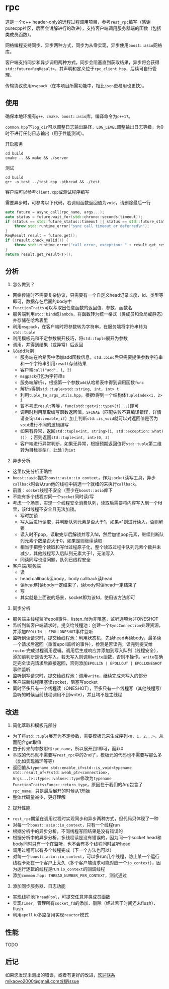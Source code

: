 # rpc

这是一个c++ header-only的远程过程调用项目，参考```rest_rpc```编写（感谢purecpp社区，后面会讲解进行的改进），支持客户端调用服务器端的函数（包括类成员函数）。

网络编程支持同步、异步两种方式，同步为从零实现，异步使用```boost::asio```网络库。

客户端支持同步和异步调用两种方式，同步会阻塞直到获取结果，异步将会获得```std::future<ReqResult>```，其声明和定义位于```rpc_client.hpp```，后续可自行管理。

传输协议使用```msgpack```（在本项目所需功能中，相比```json```更易用也更快）。

## 使用

确保本地环境有```g++、cmake、boost::asio```库，编译命令为```c++17```。

```common.hpp```下```log_dir```可以调整日志输出路径，```LOG_LEVEL```调整输出日志等级，为0时不进行任何日志输出（用于性能测试）。

开启服务
```
cd build
cmake .. && make && ./server
```
测试
```
cd build
g++ -o test ../test.cpp -pthread && ./test
```
客户端可以参考```client.cpp```或测试程序编写

需要异步时，可参考以下代码，若调用函数返回值为```void```，请删除最后一行
```c++
auto future = async_call(rpc_name, args...);
auto status = future.wait_for(std::chrono::seconds(timeout));
if (status == std::future_status::timeout || status == std::future_status::deferred) {
    throw std::runtime_error("sync call timeout or deferred\n");
}
ReqResult result = future.get();
if (!result.check_valid()) {
    throw std::runtime_error("call error, exception: " + result.get_result<std::string>() + "\n");    
}
return result.get_result<T>();
```


## 分析

1. 怎么做到？
* 网络传输时不需要复杂协议，只需要有一个自定义head记录长度、id、类型等即可，数据存在后面的body中
* ```FunctionTraits```可以萃取出任意函数的返回值、参数、函数名
* 服务端利用```std::bind```或```lambda```，将函数转为统一格式（类成员和全局或静态）并存储在哈希表里
* 利用```msgpack```，在客户端时将参数转为字符串，在服务端将字符串转为```std::tuple```
* 利用模板元和不定参数展开技巧，将```std::tuple```展开为参数
* 调用，并得到结果（或异常）后返回
* 以add为例
  * 服务端在哈希表中添加add函数信息，```std::bind```后只需要提供参数字符串和一个字符串引用```result```存储结果
  * 客户端```call("add", 1, 2)```
  * ```msgpack```打包为字符串s
  * 服务端解析```s```，根据第一个参数```add```从哈希表中得到调用函数```func```
  * 解析```s```得到```std::tuple<std::string, int, int> t```
  * 利用```tuple_to_args_utils.hpp```，根据t得到一个结构体```TupleIndex<1, 2> i```
  * 暂不考虑```result```等等，```func(std::get<i::type>(t)...)```即可
  * 调用时利用萃取编写函数返回值，```SFINAE```（匹配失败不算编译错误，详情请查询```std::enable_if```）加上判断```std::is_void```就可以对返回值是否为```void```进行不同的逻辑编写
  * 如果有异常，返回```std::tuple<int, string>(1, std::exception::what)()) ```；否则返回```std::tuple<int, int>(0, 3)```
  * 客户端进行异常判断，如果无异常，根据预期返回值将```std::tuple```第二维转为目标类型```T```，此处```T```为```int```

2. 异步分析
* 这里仅先分析正确性
* ```boost::asio```提供```boost::asio::io_context```，作为```socket```读写工具，异步```callback```时会从run他的线程中挑选一个就绪的来执行```callback```。
* 前置：```socket```线程不安全（至少在```boost::asio```库下
* 不能有多个线程对同一个```socket```同时读/写
* 考虑一个场景，实现一个线程安全消费队列，读取后需要将内容写入到一个fd里，该fd线程不安全且无法加锁。
  * 写时加锁
  * 写入后进行读取，并判断队列元素是否大于1，如果=1则进行读入，否则解锁
  * 读入时不pop，读取完毕后解锁并写入fd，然后加锁pop元素，继续判断队列元素个数是否大于0，如果是则继续读取
  * 相当于把整个读取和写fd过程原子化，整个读取过程中队列元素个数并未减少，其他线程写入后队列元素大于1，无法写入
  * 同读同写也没问题，队列已线程安全
* 客户端/服务端
  * 读
  * head callback读body，body callback读head
  * 读head时读body一定结束了，读body时读head一定结束了
  * 写
  * 其实就是上面说的场景，socket即为该fd，使用该方法即可

3. 同步分析
* 服务端主线程监听epoll事件，listen_fd为非阻塞，监听选项为非ONESHOT
* 监听到新客户端请求时，提交给线程池：创建一个```SyncConnection```处理资源，并添加```EPOLLIN | EPOLLONESHOT```事件监听
* 监听到读请求时，提交给线程池：利用状态机，先读head再读body，最多读一个请求后返回（重置epoll监听的事件），检测是否读完，读完则提交给```router```完成过程调用逻辑。调用后生成响应并添加到写入队列（线程安全），添加前判断是否无写入，若无写入则调用```write```函数，否则不操作。```write```在确定完全读完请求后直接返回，否则添加```EPOLLIN | EPOLLOUT | EPOLLONESHOT```事件监听
* 监听到写请求时，提交给线程池：调用```write```，继续完成未写入的部分
* 客户端新线程阻塞读socket，阻塞写socket
* 同时至多只有一个线程读（ONESHOT），至多只有一个线程写（其他线程写/监听的时候当前线程调用不到write），并且均不是主线程

## 改进

1. 简化萃取和模板元部分
*  为了将```std::tuple```展开为不定参数，需要模板元来生成序列```<0, 1, 2...>```，从而配合get取值
*  由于传来的参数附带```rpc_name```，所以展开到1即可，而非0
*  萃取的代码就不需要写```rest_rpc```中的2nd了，模板元的代码也不需要写那么多（比如实现循环等等）
*  返回值从```typename std::enable_if<std::is_void<typename std::result_of<F(std::weak_ptr<connection>, Args...)>::type>::value>::type```修改为```typename FunctionTraits<Func>::return_type```，原因在于我们的Arg包含了```rpc_name```，只是最后展开的时候从1开始
*  整体代码量减少，更好理解

2. 提升性能
* ```rest_rpc```期望在调用过程时实现同步和异步两种方式，但代码只体现了一种
* 对每一个```boost::asio::io_context```，只有一个线程run
* 根据分析中的异步分析，不同线程写回结果是没有错误的
* 根据分析中的异步分析，多线程读是没有错误的，因为同一个socket head和body同时只有一个在监听，也不会有多个线程同时监听head
* 调用过程可以有多个线程完成（下一个方法也可以）
* 对每一个```boost::asio::io_context```，可以多run几个线程，防止某一个运行线程卡死在一个客户上太久（多个客户端请求可能对应一个```io_context```），因为运行逻辑的线程是run ```io_context```的回调线程
* 添加```common.hpp: THREAD_NUMBER_PER_CONTEXT```，测试通过

3. 添加同步服务器、日志功能

* 实现线程池```ThreadPool```，可提交任意非类成员函数
* 实现```Timer```，管理所有```socket_fd```的添加、删除（经过若干时间还未flush）、flush
* 利用```epoll``` io多路复用实现```reactor```模式


## 性能

TODO

## 后记

如果您发现未测出的错误，或者有更好的改进，欢迎联系mikaovo2000@gmail.com或提issue
